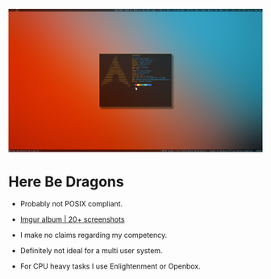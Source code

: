 ![dotfiles](dotfiles_screenshot.png "i3wm screenshot")

# Here Be Dragons

- Probably not POSIX compliant.

- [Imgur album | 20+ screenshots](https://imgur.com/a/VXpYHBM)

- I make no claims regarding my competency.

- Definitely not ideal for a multi user system.

- For CPU heavy tasks I use Enlightenment or Openbox.


